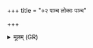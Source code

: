 +++
title = "०२ पञ्च लोकाः पञ्च"

+++
<details><summary>मूलम् (GR)</summary>

पञ्च लोकाः पञ्च र्तवः ।  
पञ्चस्व् ऋतुष्व् ऋध्नोति +++(Bhatt. pañcasututuṣṭudhnoti, with this proposal of emend.)+++  
य एवं विदुषे ऽजं पञ्चौदनं ददाति ॥
</details>